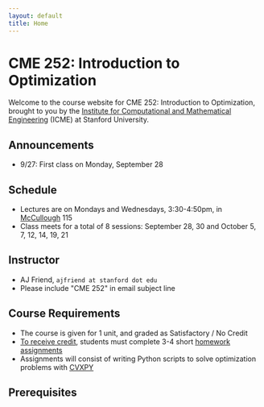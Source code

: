 ```yaml
---
layout: default
title: Home
---
```


# CME 252: Introduction to Optimization

Welcome to the course website for CME 252: Introduction to Optimization, brought to you by the [Institute for Computational and Mathematical Engineering](https://icme.stanford.edu/) (ICME) at Stanford University.

## Announcements
- 9/27: First class on Monday, September 28

## Schedule
- Lectures are on Mondays and Wednesdays, 3:30-4:50pm, in [McCullough](https://goo.gl/maps/u15gEQdFCzA2) 115
- Class meets for a total of 8 sessions: September 28, 30 and October 5, 7, 12, 14, 19, 21

## Instructor
- AJ Friend, `ajfriend at stanford dot edu`
- Please include "CME 252" in email subject line

## Course Requirements
- The course is given for 1 unit, and graded as Satisfactory / No Credit
- [To receive credit](https://studentaffairs.stanford.edu/registrar/faculty/unit-of-credit), students must complete 3-4 short [homework assignments](assignments)
- Assignments will consist of writing Python scripts to solve optimization problems with [CVXPY](http://www.cvxpy.org/)

## Prerequisites


